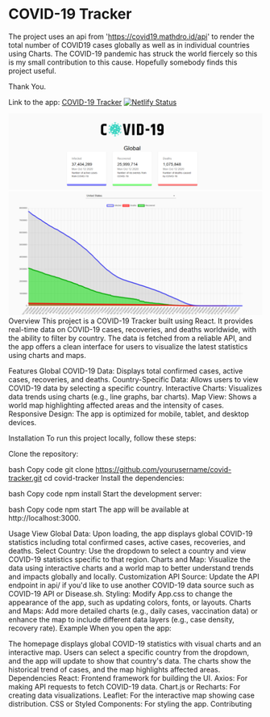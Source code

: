# COVID-19 Tracker

The project uses an api from 'https://covid19.mathdro.id/api' to render the total number of COVID19 cases globally as well
as in individual countries using Charts. The COVID-19 pandemic has struck the world fiercely so this is my small contribution to this cause. Hopefully somebody finds this project useful.

Thank You.

Link to the app: [COVID-19 Tracker](https://covid-19-tracker-dashboard.netlify.app/)
[![Netlify Status](https://api.netlify.com/api/v1/badges/9792463d-48eb-4c8f-a0cb-a42be00d5638/deploy-status)](https://app.netlify.com/sites/covid-19-tracker-dashboard/deploys)

<img src="src/images/ss1.png">
<img src="src/images/ss2.png">
Overview
This project is a COVID-19 Tracker built using React. It provides real-time data on COVID-19 cases, recoveries, and deaths worldwide, with the ability to filter by country. The data is fetched from a reliable API, and the app offers a clean interface for users to visualize the latest statistics using charts and maps.

Features
Global COVID-19 Data: Displays total confirmed cases, active cases, recoveries, and deaths.
Country-Specific Data: Allows users to view COVID-19 data by selecting a specific country.
Interactive Charts: Visualizes data trends using charts (e.g., line graphs, bar charts).
Map View: Shows a world map highlighting affected areas and the intensity of cases.
Responsive Design: The app is optimized for mobile, tablet, and desktop devices.

Installation
To run this project locally, follow these steps:

Clone the repository:

bash
Copy code
git clone https://github.com/yourusername/covid-tracker.git
cd covid-tracker
Install the dependencies:

bash
Copy code
npm install
Start the development server:

bash
Copy code
npm start
The app will be available at http://localhost:3000.

Usage
View Global Data: Upon loading, the app displays global COVID-19 statistics including total confirmed cases, active cases, recoveries, and deaths.
Select Country: Use the dropdown to select a country and view COVID-19 statistics specific to that region.
Charts and Map: Visualize the data using interactive charts and a world map to better understand trends and impacts globally and locally.
Customization
API Source: Update the API endpoint in api/ if you'd like to use another COVID-19 data source such as COVID-19 API or Disease.sh.
Styling: Modify App.css to change the appearance of the app, such as updating colors, fonts, or layouts.
Charts and Maps: Add more detailed charts (e.g., daily cases, vaccination data) or enhance the map to include different data layers (e.g., case density, recovery rate).
Example
When you open the app:

The homepage displays global COVID-19 statistics with visual charts and an interactive map.
Users can select a specific country from the dropdown, and the app will update to show that country's data.
The charts show the historical trend of cases, and the map highlights affected areas.
Dependencies
React: Frontend framework for building the UI.
Axios: For making API requests to fetch COVID-19 data.
Chart.js or Recharts: For creating data visualizations.
Leaflet: For the interactive map showing case distribution.
CSS or Styled Components: For styling the app.
Contributing
